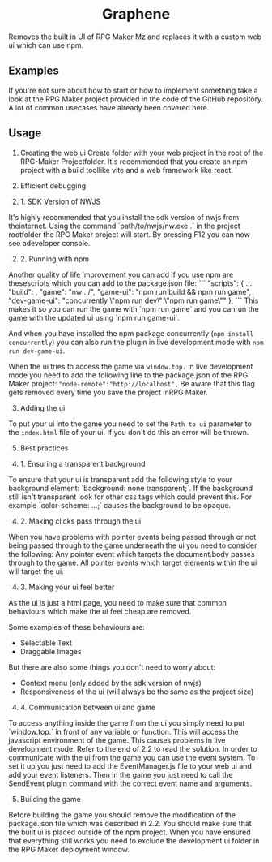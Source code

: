 <h1 align="center">Graphene</h1>
Removes the built in UI of RPG Maker Mz and replaces it with a custom web ui which can use npm.

## Examples
If you're not sure about how to start or how to implement something take a look at the RPG Maker project provided in the code of the GitHub repository. A lot of common usecases have already been covered here.

## Usage
1. Creating the web ui
Create folder with your web project in the root of the RPG-Maker Projectfolder. It's recommended that you create an npm-project with a build toollike vite and a web framework like react.

2. Efficient debugging

<ol start="2"><li>1. SDK Version of NWJS</li></ol>
It's highly recommended that you install the sdk version of nwjs from theinternet. Using the command `path/to/nwjs/nw.exe .` in the project rootfolder the RPG Maker project will start. By pressing F12 you can now see adeveloper console.

<ol start="2"><li>2. Running with npm</li></ol>
Another quality of life improvement you can add if you use npm are thesescripts which you can add to the package.json file:
```
"scripts": {
  ...
  "build": <build command>,
  "game": "nw ../",
  "game-ui": "npm run build && npm run game",
  "dev-game-ui": "concurrently \"npm run dev\" \"npm run game\""
},
```
This makes it so you can run the game with `npm run game` and you canrun the game with the updated ui using `npm run game-ui`.

And when you have installed the npm package concurrently (`npm install concurrently`) you can also run the plugin in live development mode with `npm run dev-game-ui`.

When the ui tries to access the game via `window.top.` in live development mode you need to add the following line to the package.json of the RPG Maker project: `"node-remote":"http://localhost",` Be aware that this flag gets removed every time you save the project inRPG Maker.

3. Adding the ui

To put your ui into the game you need to set the `Path to ui` parameter to the `index.html` file of your ui. If you don't do this an error will be thrown.

5. Best practices

<ol start="4"><li>1. Ensuring a transparent background</li></ol>
To ensure that your ui is transparent add the following style to your background element: `background: none transparent;`.
If the background still isn't transparent look for other css tags which could prevent this. For example `color-scheme: ...;` causes the background to be opaque.

<ol start="4"><li>2. Making clicks pass through the ui</li></ol>
When you have problems with pointer events being passed through or not being passed through to the game underneath the ui you need to consider the following: Any pointer event which targets the document.body passes through to the game. All pointer events which target elements within the ui will target the ui.

<ol start="4"><li>3. Making your ui feel better</li></ol>
As the ui is just a html page, you need to make sure that common behaviours which make the ui feel cheap are removed.

Some examples of these behaviours are:
 - Selectable Text
 - Draggable Images

But there are also some things you don't need to worry about:
 - Context menu (only added by the sdk version of nwjs)
 - Responsiveness of the ui (will always be the same as the project size)

<ol start="4"><li>4. Communication between ui and game</li></ol>
To access anything inside the game from the ui you simply need to put `window.top.` in front of any variable or function. This will access the javascript environment of the game. This causes problems in live development mode. Refer to the end of 2.2 to read the solution.
In order to communicate with the ui from the game you can use the event system. To set it up you just need to add the EventManager.js file to your web ui and add your event listeners. Then in the game you just need to call the SendEvent plugin command with the correct event name and arguments.

5. Building the game

Before building the game you should remove the modification of the package.json file which was described in 2.2.
You should make sure that the built ui is placed outside of the npm project. When you have ensured that everything still works you need to exclude the development ui folder in the RPG Maker deployment window.
